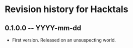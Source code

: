 # Revision history for Hacktals

## 0.1.0.0  -- YYYY-mm-dd

* First version. Released on an unsuspecting world.
